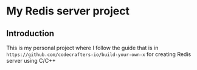 # My Redis server project

## Introduction
This is my personal project where I follow the guide that is in `https://github.com/codecrafters-io/build-your-own-x` for creating Redis server using C/C++
